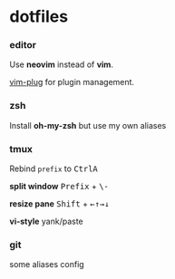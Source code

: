# dotfiles

### editor

Use **neovim** instead of **vim**.

[vim-plug](https://github.com/junegunn/vim-plug) for plugin management.


### zsh

Install **oh-my-zsh** but use my own aliases


### tmux

Rebind `prefix` to <kbd>Ctrl</kbd><kbd>A</kbd>

**split window** <kbd>Prefix</kbd> + <kbd>\\</kbd><kbd>-</kbd>

**resize pane** <kbd>Shift</kbd> + <kbd>←</kbd><kbd>↑</kbd><kbd>→</kbd><kbd>↓</kbd>

**vi-style** yank/paste


### git

some aliases config
